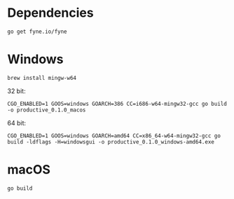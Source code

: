 # Dependencies

```
go get fyne.io/fyne
```

# Windows

```
brew install mingw-w64
```

32 bit:
```
CGO_ENABLED=1 GOOS=windows GOARCH=386 CC=i686-w64-mingw32-gcc go build -o productive_0.1.0_macos
```

64 bit:
```
CGO_ENABLED=1 GOOS=windows GOARCH=amd64 CC=x86_64-w64-mingw32-gcc go build -ldflags -H=windowsgui -o productive_0.1.0_windows-amd64.exe
```

# macOS

```
go build
```
